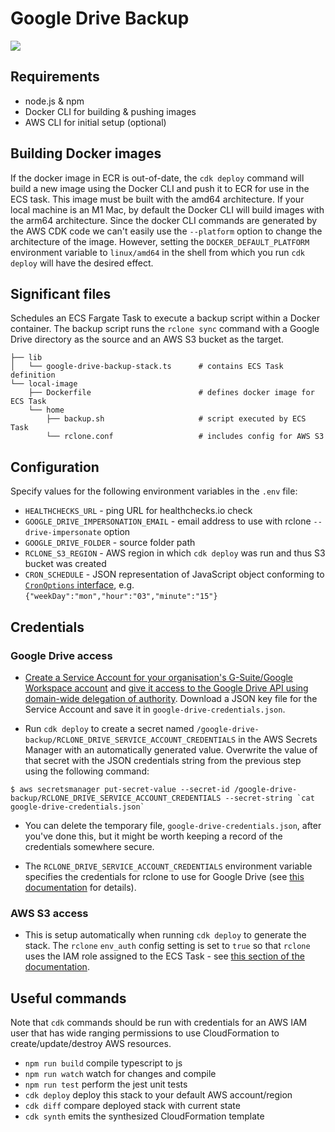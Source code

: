 # Google Drive Backup

<img src="https://healthchecks.io/badge/311aafdb-71ec-4397-865b-d6437d/zmvTEXvR/google-drive-backup.svg" />

## Requirements

* node.js & npm
* Docker CLI for building & pushing images
* AWS CLI for initial setup (optional)

## Building Docker images

If the docker image in ECR is out-of-date, the `cdk deploy` command will build a new image using the Docker CLI and push it to ECR for use in the ECS task. This image must be built with the amd64 architecture. If your local machine is an M1 Mac, by default the Docker CLI will build images with the arm64 architecture. Since the docker CLI commands are generated by the AWS CDK code we can't easily use the `--platform` option to change the architecture of the image. However, setting the `DOCKER_DEFAULT_PLATFORM` environment variable to `linux/amd64` in the shell from which you run `cdk deploy` will have the desired effect.

## Significant files

Schedules an ECS Fargate Task to execute a backup script within a Docker container. The backup script runs the `rclone sync` command with a Google Drive directory as the source and an AWS S3 bucket as the target.

```
├── lib
│   └── google-drive-backup-stack.ts      # contains ECS Task definition
└── local-image
    ├── Dockerfile                        # defines docker image for ECS Task
    └── home
        ├── backup.sh                     # script executed by ECS Task
        └── rclone.conf                   # includes config for AWS S3
```

## Configuration

Specify values for the following environment variables in the `.env` file:

* `HEALTHCHECKS_URL` - ping URL for healthchecks.io check
* `GOOGLE_DRIVE_IMPERSONATION_EMAIL` - email address to use with rclone `--drive-impersonate` option
* `GOOGLE_DRIVE_FOLDER` - source folder path
* `RCLONE_S3_REGION` - AWS region in which `cdk deploy` was run and thus S3 bucket was created
* `CRON_SCHEDULE` - JSON representation of JavaScript object conforming to [`CronOptions` interface](https://docs.aws.amazon.com/cdk/api/latest/docs/@aws-cdk_aws-applicationautoscaling.CronOptions.html), e.g. `{"weekDay":"mon","hour":"03","minute":"15"}`

## Credentials

### Google Drive access

* [Create a Service Account for your organisation's G-Suite/Google Workspace account](https://rclone.org/drive/#service-account-support) and [give it access to the Google Drive API using domain-wide delegation of authority](https://developers.google.com/admin-sdk/directory/v1/guides/delegation).
Download a JSON key file for the Service Account and save it in `google-drive-credentials.json`.

* Run `cdk deploy` to create a secret named `/google-drive-backup/RCLONE_DRIVE_SERVICE_ACCOUNT_CREDENTIALS` in the AWS Secrets Manager with an automatically generated value. Overwrite the value of that secret with the JSON credentials string from the previous step using the following command:

```
$ aws secretsmanager put-secret-value --secret-id /google-drive-backup/RCLONE_DRIVE_SERVICE_ACCOUNT_CREDENTIALS --secret-string `cat google-drive-credentials.json`
```

* You can delete the temporary file, `google-drive-credentials.json`, after you've done this, but it might be worth keeping a record of the credentials somewhere secure.

* The `RCLONE_DRIVE_SERVICE_ACCOUNT_CREDENTIALS` environment variable specifies the credentials for rclone to use for Google Drive (see [this documentation](https://rclone.org/drive/#advanced-options) for details).

### AWS S3 access

* This is setup automatically when running `cdk deploy` to generate the stack. The `rclone` `env_auth` config setting is set to `true` so that `rclone` uses the IAM role assigned to the ECS Task - see [this section of the documentation](https://rclone.org/s3/#authentication).

## Useful commands

Note that `cdk` commands should be run with credentials for an AWS IAM user that has wide ranging permissions to use CloudFormation to create/update/destroy AWS resources.

* `npm run build`   compile typescript to js
* `npm run watch`   watch for changes and compile
* `npm run test`    perform the jest unit tests
* `cdk deploy`      deploy this stack to your default AWS account/region
* `cdk diff`        compare deployed stack with current state
* `cdk synth`       emits the synthesized CloudFormation template
